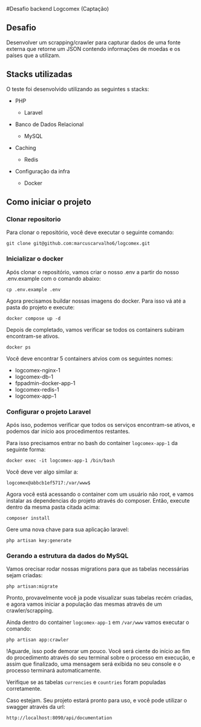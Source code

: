 #Desafio backend Logcomex (Captação)

## Desafio
Desenvolver um scrapping/crawler para capturar dados de uma fonte externa que retorne um JSON contendo informações de moedas e os países que a utilizam.

## Stacks utilizadas
O teste foi desenvolvido utilizando as seguintes s stacks:

- PHP
	- Laravel

- Banco de Dados Relacional
	- MySQL

- Caching
	- Redis

- Configuração da infra
	-	Docker

## Como iniciar o projeto

### Clonar  repositorio

Para clonar o repositório, você deve executar o seguinte comando:

`git clone git@github.com:marcuscarvalho6/logcomex.git`


### Inicializar o docker

Após clonar o repositório, vamos criar o nosso .env a partir do nosso .env.example com o comando abaixo:

`cp .env.example .env`

Agora precisamos buildar nossas imagens do docker. Para isso vá até a pasta do projeto e execute:

`docker compose up -d`

Depois de completado, vamos verificar se todos os containers subiram encontram-se ativos.

`docker ps`

Você deve encontrar 5 containers atvios com os seguintes nomes:


- logcomex-nginx-1
- logcomex-db-1
- fppadmin-docker-app-1
- logcomex-redis-1
- logcomex-app-1

### Configurar o projeto Laravel

Após isso, podemos verificar que todos os serviços encontram-se ativos, e podemos dar início aos procedimentos restantes.

Para isso precisamos entrar no bash do container `logcomex-app-1` da seguinte forma:

`docker exec -it logcomex-app-1 /bin/bash`

Você deve ver algo similar a:

`logcomex@abbcb1ef5717:/var/www$`

Agora você está acessando o container com um usuário não root, e vamos instalar as dependencias do projeto através do composer. Então, execute dentro da mesma pasta citada acima:

`composer install`

Gere uma nova chave para sua aplicação laravel:

`php artisan key:generate`

### Gerando a estrutura da dados do MySQL

Vamos orecisar rodar nossas migrations para que as tabelas necessárias sejam criadas:

`php artisan:migrate`

Pronto, provavelmente você ja pode visualizar suas tabelas recém criadas, e agora vamos iniciar a população das mesmas através de um crawler/scrapping.

Ainda dentro do container `logcomex-app-1` em `/var/www` vamos executar o comando:

`php artisan app:crawler`

!Aguarde, isso pode demorar um pouco. Você será ciente do início ao fim do procedimento através do seu terminal sobre o processo em execução, e assim que finalizado, uma mensagem será exibida no seu console e o processo terminará automaticamente.

Verifique se as tabelas `currencies` e `countries` foram populadas corretamente.

Caso estejam. Seu projeto estará pronto para uso, e você pode utilizar o swagger através da url:

`http://localhost:8090/api/documentation`



